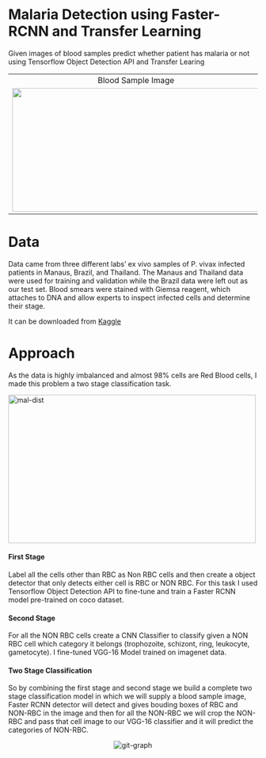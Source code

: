 # Malaria Detection using Faster-RCNN and Transfer Learning

Given images of blood samples predict whether patient has malaria or not using Tensorflow Object Detection API and Transfer Learing 
<br>
<table>
  <tr>
     <td><center>Blood Sample Image </center> </td>
     <td><center>After Detection Image</center> </td>
  </tr>
  <tr>
    <td><img src="https://i.ibb.co/tz4J6Gn/git-ori.jpg" width = "500" height = "250"/></td>
    <td> <img src="https://i.ibb.co/nf634g4/git-out.jpg" width = "500" height = "250"/></td>
  </tr>
 </table>

# Data
Data came from three different labs’ ex vivo samples of P. vivax infected patients in Manaus, Brazil, and Thailand. The Manaus and Thailand data were used for training and validation while the Brazil data were left out as our test set. Blood smears were stained with Giemsa reagent, which attaches to DNA and allow experts to inspect infected cells and determine their stage.

It can be downloaded from [Kaggle](https://www.kaggle.com/kmader/malaria-bounding-boxes)

# Approach
As the data is highly imbalanced and almost 98% cells are Red Blood cells, I made this problem a two stage classification task.

<img src="https://i.ibb.co/5jQsL1Y/git-dist.jpg" alt="mal-dist" border="0" height = 300 width =500>

#### First Stage
Label all the cells other than RBC as Non RBC cells and then create a object detector that only detects either cell is RBC or NON RBC. For this task I used Tensorflow Object Detection API to fine-tune and train a Faster RCNN model pre-trained on coco dataset.

#### Second Stage
For all the NON RBC cells create a CNN Classifier to classify given a NON RBC cell which category it belongs (trophozoite, schizont, ring, leukocyte, gametocyte). I fine-tuned VGG-16 Model trained on imagenet data.

#### Two Stage Classification
So by combining the first stage and second stage we build a complete two stage classification model in which we will supply a blood sample image, Faster RCNN detector will detect and gives bouding boxes of RBC and NON-RBC in the image and then for all the NON-RBC we will crop the NON-RBC and pass that cell image to our VGG-16 classifier and it will predict the categories of NON-RBC.

<center><img src="https://i.ibb.co/gZSy529/git-graph.jpg" alt="git-graph" border="0"></center>
